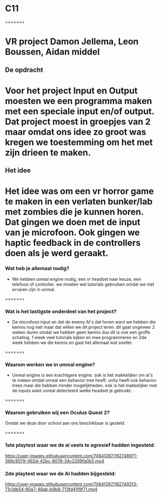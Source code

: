 # C11
=======

VR project
Damon Jellema, Leon Boussen, Aidan middel
=======

## De opdracht
Voor het project Input en Output moesten we een programma maken met een speciale input en/of output.
Dat project moest in groepjes van 2 maar omdat ons idee zo groot was kregen we toestemming om het
met zijn drieen te maken.
=======

## Het idee
Het idee was om een vr horror game te maken in een verlaten bunker/lab met zombies 
die je kunnen horen. Dat gingen we doen met de input van je microfoon. Ook gingen we haptic feedback
 in de controllers doen als je werd geraakt.
=======

### Wat heb je allemaal nodig?

* We hebben unreal engine nodig, een vr headset naar keuze, een telefoon of controller. we moeten wel tutorials gebruiken omdat we niet ervaren zijn in unreal.

=======

### Wat is het lastigste onderdeel van het project?

* De microfoon input en dat de enemy AI's dat horen want we hebben die kennis nog niet maar dat willen we dit project leren. dit gaat ongeveer 2 weken duren omdat we hebben geen kennis dus dit is ook een groffe schating.
1 week veel tutorials kijken en mee programmeren en 2de week hebben we die kennis en gaat het allemaal wat sneller.

=======

### Waarom werken we in unreal engine?

* Unreal engine is een krachtigere engine. ook is het makkelijker om ai's te maken omdat unreal een behavior tree heeft. unity heeft ook behavior trees maar die hebben minder mogelijkheden.
ook is het makkelijker met de inputs want unreal detecteerd welke headset je gebruikt.

=======

### Waarom gebruiken wij een Oculus Quest 2?

Omdat we deze door school aan ons beschikbaar is gesteld.

=======

### 1ste playtest waar we de ai veels te agresief hadden ingesteld:

https://user-images.githubusercontent.com/70641287/162748971-368c9579-462d-42bc-8078-34c2269fa0b5.mp4


### 2de playtest waar we de AI hadden bijgesteld:

https://user-images.githubusercontent.com/70641287/162749313-71c1db54-80a7-48ab-b9b8-713fd41f9f71.mp4
